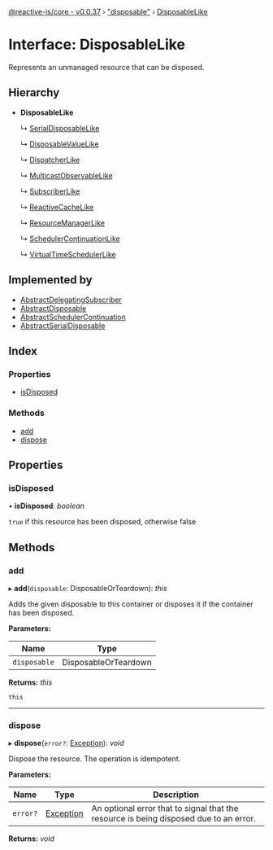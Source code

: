 [@reactive-js/core - v0.0.37](../README.md) › ["disposable"](../modules/_disposable_.md) › [DisposableLike](_disposable_.disposablelike.md)

# Interface: DisposableLike

Represents an unmanaged resource that can be disposed.

## Hierarchy

* **DisposableLike**

  ↳ [SerialDisposableLike](_disposable_.serialdisposablelike.md)

  ↳ [DisposableValueLike](_disposable_.disposablevaluelike.md)

  ↳ [DispatcherLike](_observable_.dispatcherlike.md)

  ↳ [MulticastObservableLike](_observable_.multicastobservablelike.md)

  ↳ [SubscriberLike](_observable_.subscriberlike.md)

  ↳ [ReactiveCacheLike](_reactive_cache_.reactivecachelike.md)

  ↳ [ResourceManagerLike](_resource_manager_.resourcemanagerlike.md)

  ↳ [SchedulerContinuationLike](_scheduler_.schedulercontinuationlike.md)

  ↳ [VirtualTimeSchedulerLike](_scheduler_.virtualtimeschedulerlike.md)

## Implemented by

* [AbstractDelegatingSubscriber](../classes/_observable_.abstractdelegatingsubscriber.md)
* [AbstractDisposable](../classes/_disposable_.abstractdisposable.md)
* [AbstractSchedulerContinuation](../classes/_scheduler_.abstractschedulercontinuation.md)
* [AbstractSerialDisposable](../classes/_disposable_.abstractserialdisposable.md)

## Index

### Properties

* [isDisposed](_disposable_.disposablelike.md#isdisposed)

### Methods

* [add](_disposable_.disposablelike.md#add)
* [dispose](_disposable_.disposablelike.md#dispose)

## Properties

###  isDisposed

• **isDisposed**: *boolean*

`true` if this resource has been disposed, otherwise false

## Methods

###  add

▸ **add**(`disposable`: DisposableOrTeardown): *this*

Adds the given disposable to this container or disposes it if the container has been disposed.

**Parameters:**

Name | Type |
------ | ------ |
`disposable` | DisposableOrTeardown |

**Returns:** *this*

`this`

___

###  dispose

▸ **dispose**(`error?`: [Exception](../modules/_disposable_.md#exception)): *void*

Dispose the resource. The operation is idempotent.

**Parameters:**

Name | Type | Description |
------ | ------ | ------ |
`error?` | [Exception](../modules/_disposable_.md#exception) | An optional error that to signal that the resource is being disposed due to an error.  |

**Returns:** *void*
